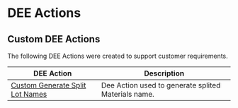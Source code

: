 # DEE Actions

## Custom DEE Actions

The following DEE Actions were created to support customer requirements.

| DEE Action                                                                                             | Description                                         |
| ------------------------------------------------------------------------------------------------------ | --------------------------------------------------- |
| [Custom Generate Split Lot Names](/AMSOsram/tecspecs>artifacts>deeactions>CustomGenerateSplitLotNames) | Dee Action used to generate splited Materials name. |


